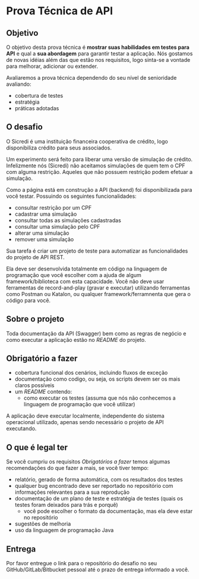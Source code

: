 # Prova Técnica de API

## Objetivo

O objetivo desta prova técnica é **mostrar suas habilidades em testes para API** e qual a **sua abordagem** para garantir testar a aplicação. Nós gostamos de novas idéias além das que estão nos requisitos, logo sinta-se a vontade para melhorar, adicionar ou extender.

Avaliaremos a prova técnica dependendo do seu nível de senioridade avaliando:

* cobertura de testes
* estratégia
* práticas adotadas

## O desafio

O Sicredi é uma instituição financeira cooperativa de crédito, logo disponibiliza crédito para seus associados.

Um experimento será feito para liberar uma versão de simulação de crédito. Infelizmente nós (Sicredi) não aceitamos simulações de quem tem o CPF com alguma restrição. Aqueles que não possuem restrição podem efetuar a simulação.

Como a página está em construção a API (backend) foi disponibilizada para você testar. Possuindo os seguintes funcionalidades:

* consultar restrição por um CPF
* cadastrar uma simulação
* consultar todas as simulações cadastradas
* consultar uma simulação pelo CPF
* alterar uma simulação
* remover uma simulação

Sua tarefa é criar um projeto de teste para automatizar as funcionalidades do projeto de API REST.

Ela deve ser desenvolvida totalmente em código na linguagem de programação que você escolher com a ajuda de algum framework/biblioteca com esta capacidade. Você não deve usar ferramentas de record-and-play (gravar e executar) utilizando ferramentas como Postman ou Katalon, ou qualquer framework/ferramnenta que gera o código para você.

## Sobre o projeto

Toda documentação da API (Swagger) bem como as regras de negócio e como executar a aplicação estão no _README_ do projeto.

## Obrigatório a fazer

* cobertura funcional dos cenários, incluindo fluxos de exceção
* documentação como codigo, ou seja, os scripts devem ser os mais claros possíveis
* um _README_ contendo:
  * como executar os testes (assuma que nós não conhecemos a linguagem de programação que você utilizar)

A aplicação deve executar localmente, independente do sistema operacional utilizado, apenas sendo necessário o projeto de API executando.

## O que é legal ter

Se você cumpriu os requisitos _Obrigatórios a fazer_ temos algumas recomendações do que fazer a mais, se você tiver tempo:

* relatório, gerado de forma automática, com os resultados dos testes
* qualquer bug encontrado deve ser reportado no repositório com informações relevantes para a sua reprodução
* documentação de um plano de teste e estratégia de testes (quais os testes foram deixados para trás e porquê)
  * você pode escolher o formato da documentação, mas ela deve estar no repositório
* sugestões de melhoria
* uso da linguagem de programação Java

## Entrega

Por favor entregue o link para o repositório do desafio no seu GitHub/GitLab/Bitbucket pessoal até o prazo de entrega
informado a você.
